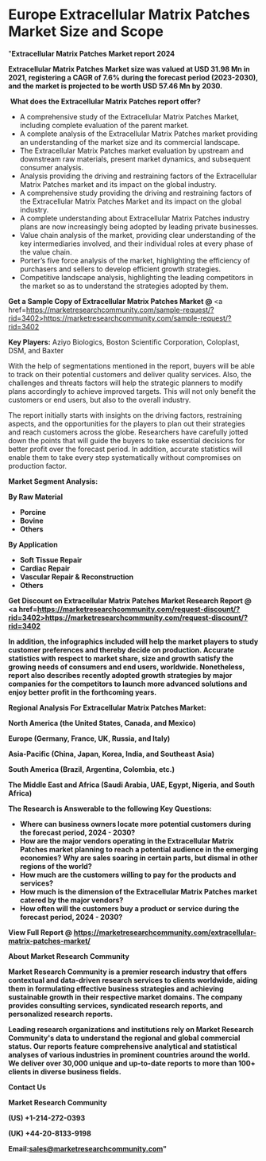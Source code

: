 # Europe Extracellular Matrix Patches Market Size and Scope 
"<strong>Extracellular Matrix Patches Market report 2024</strong>

<strong>Extracellular Matrix Patches Market size was valued at USD 31.98 Mn in 2021, registering a CAGR of 7.6% during the forecast period (2023-2030), and the market is projected to be worth USD 57.46 Mn by 2030.</strong>

 <strong><b>What does the Extracellular Matrix Patches report offer?</b></strong>
<ul>
  <li>A comprehensive study of the Extracellular Matrix Patches Market, including complete evaluation of the parent market.</li>
  <li>A complete analysis of the Extracellular Matrix Patches market providing an understanding of the market size and its commercial landscape.</li>
  <li>The Extracellular Matrix Patches market evaluation by upstream and downstream raw materials, present market dynamics, and subsequent consumer analysis.</li>
  <li>Analysis providing the driving and restraining factors of the Extracellular Matrix Patches market and its impact on the global industry.</li>
  <li>A comprehensive study providing the driving and restraining factors of the Extracellular Matrix Patches Market and its impact on the global industry.</li>
  <li>A complete understanding about Extracellular Matrix Patches industry plans are now increasingly being adopted by leading private businesses.</li>
  <li>Value chain analysis of the market, providing clear understanding of the key intermediaries involved, and their individual roles at every phase of the value chain.</li>
  <li>Porter’s five force analysis of the market, highlighting the efficiency of purchasers and sellers to develop efficient growth strategies.</li>
  <li>Competitive landscape analysis, highlighting the leading competitors in the market so as to understand the strategies adopted by them.</li>
</ul>

<strong>Get a Sample Copy of Extracellular Matrix Patches Market @ </strong><a href=https://marketresearchcommunity.com/sample-request/?rid=3402><u>https://marketresearchcommunity.com/sample-request/?rid=3402</u></a>

<strong>Key Players:</strong> 
Aziyo Biologics, Boston Scientific Corporation, Coloplast, DSM, and Baxter

With the help of segmentations mentioned in the report, buyers will be able to track on their potential customers and deliver quality services. Also, the challenges and threats factors will help the strategic planners to modify plans accordingly to achieve improved targets. This will not only benefit the customers or end users, but also to the overall industry.

The report initially starts with insights on the driving factors, restraining aspects, and the opportunities for the players to plan out their strategies and reach customers across the globe. Researchers have carefully jotted down the points that will guide the buyers to take essential decisions for better profit over the forecast period. In addition, accurate statistics will enable them to take every step systematically without compromises on production factor.

<strong>Market Segment Analysis:</strong>


<strong><strong>By Raw Material</strong></h4>
<ul>
 	<li>Porcine</li>
 	<li>Bovine</li>
 	<li>Others</li>
</ul>
<strong><strong>By Application</strong></h4>
<ul>
 	<li>Soft Tissue Repair</li>
 	<li>Cardiac Repair</li>
 	<li>Vascular Repair &amp; Reconstruction</li>
 	<li>Others</li>
</ul>

<strong>Get Discount on Extracellular Matrix Patches Market Research Report @ </b></strong><a href=https://marketresearchcommunity.com/request-discount/?rid=3402><u>https://marketresearchcommunity.com/request-discount/?rid=3402</u></a>

In addition, the infographics included will help the market players to study customer preferences and thereby decide on production. Accurate statistics with respect to market share, size and growth satisfy the growing needs of consumers and end users, worldwide. Nonetheless, report also describes recently adopted growth strategies by major companies for the competitors to launch more advanced solutions and enjoy better profit in the forthcoming years.

<strong>Regional Analysis For Extracellular Matrix Patches Market:</strong>

<strong>North America</strong> (the United States, Canada, and Mexico)

<strong>Europe</strong> (Germany, France, UK, Russia, and Italy)

<strong>Asia-Pacific</strong> (China, Japan, Korea, India, and Southeast Asia)

<strong>South America</strong> (Brazil, Argentina, Colombia, etc.)

<strong>The Middle East and Africa</strong> (Saudi Arabia, UAE, Egypt, Nigeria, and South Africa)

<strong>The Research is Answerable to the following Key Questions:</strong>
<ul>
 	<li>Where can business owners locate more potential customers during the forecast period, 2024 - 2030?</li>
 	<li>How are the major vendors operating in the Extracellular Matrix Patches market planning to reach a potential audience in the emerging economies? Why are sales soaring in certain parts, but dismal in other regions of the world?</li>
 	<li>How much are the customers willing to pay for the products and services?</li>
 	<li>How much is the dimension of the Extracellular Matrix Patches market catered by the major vendors?</li>
 	<li>How often will the customers buy a product or service during the forecast period, 2024 - 2030?</li>
</ul>

<strong>View Full Report @</strong> <a href=https://marketresearchcommunity.com/extracellular-matrix-patches-market/>https://marketresearchcommunity.com/extracellular-matrix-patches-market/</a>

<strong>About Market Research Community</strong>

Market Research Community is a premier research industry that offers contextual and data-driven research services to clients worldwide, aiding them in formulating effective business strategies and achieving sustainable growth in their respective market domains. The company provides consulting services, syndicated research reports, and personalized research reports.

Leading research organizations and institutions rely on Market Research Community's data to understand the regional and global commercial status. Our reports feature comprehensive analytical and statistical analyses of various industries in prominent countries around the world. We deliver over 30,000 unique and up-to-date reports to more than 100+ clients in diverse business fields.

<strong>Contact Us</strong>

<strong>Market Research Community</strong>

(US) +1-214-272-0393

(UK) +44-20-8133-9198

<strong>Email:</strong>sales@marketresearchcommunity.com"
